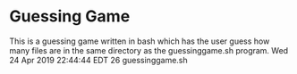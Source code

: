 # Guessing Game
This is a guessing game written in bash which has the user guess how many files are in the same directory as the guessinggame.sh program.
Wed 24 Apr 2019 22:44:44 EDT
      26 guessinggame.sh
